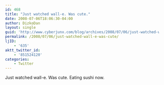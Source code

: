 ```yaml
---
id: 468
title: "Just watched wall-e. Was cute."
date: 2008-07-06T18:06:30-04:00
author: DizkoDan
layout: single
guid: 'http://www.cyberjunx.com/blog/archives/2008/07/06/just-watched-wall-e-was-cute/'
permalink: /2008/07/06/just-watched-wall-e-was-cute/
ljID:
    - '635'
aktt_twitter_id:
    - '851524120'
categories:
    - Twitter
---
```


Just watched wall-e. Was cute. Eating sushi now.